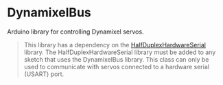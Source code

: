 # DynamixelBus
Arduino library for controlling Dynamixel servos.
> This library has a dependency on the [HalfDuplexHardwareSerial](https://github.com/gbumgard/HalfDuplexHardwareSerial) library. The HalfDuplexHardwareSerial library must be added to any sketch that uses the DynamixelBus library. This class can only be used to communicate with servos connected to a hardware serial (USART) port.
